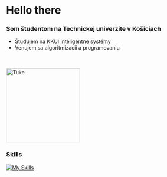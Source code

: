 # Hello there

### Som študentom na Technickej univerzite v Košiciach 
- Študujem na KKUI inteligentne systémy 
- Venujem sa algoritmizacii a programovaniu 

<br/>
<br/>
<a href="https://www.fei.tuke.sk/sk">
 <img width="200" src="https://upload.wikimedia.org/wikipedia/commons/a/a6/FEI_TUKE_logo.png" alt="Tuke" />
</a>

### Skills

[![My Skills](https://skillicons.dev/icons?i=appwrite,html,css,sass,js,ts,svelte,deno,mysql,docker,git&perline=10)](https://www.linkedin.com/in/matúš-ferčák-4ba51a212)

